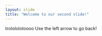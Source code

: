 ```yaml
---
layout: slide
title: "Welcome to our second slide!"
---
```

trololololoooo
Use the left arrow to go back!
